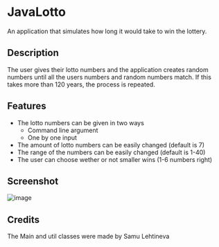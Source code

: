 # JavaLotto
An application that simulates how long it would take to win the lottery.

## Description
The user gives their lotto numbers and the application creates random numbers until all the users numbers and random numbers match.
If this takes more than 120 years, the process is repeated.

## Features
* The lotto numbers can be given in two ways
  * Command line argument
  * One by one input
* The amount of lotto numbers can be easily changed (default is 7)
* The range of the numbers can be easily changed (default is 1-40)
* The user can choose wether or not smaller wins (1-6 numbers right)

## Screenshot
![image](https://user-images.githubusercontent.com/42264877/96766195-62bd2900-13e3-11eb-8dd7-0d29adda2cc6.png)

## Credits
The Main and util classes were made by Samu Lehtineva
